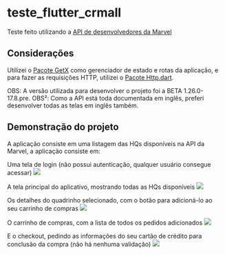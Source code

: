 # teste_flutter_crmall

Teste feito utilizando a [API de desenvolvedores da Marvel](https://developer.marvel.com)

## Considerações

Utilizei o [Pacote GetX](https://pub.dev/packages/get) como gerenciador de estado e rotas da aplicação, e para fazer as requisições HTTP, utilizei o [Pacote Http.dart](https://pub.dev/packages/http). 

OBS: A versão utilizada para desenvolver o projeto foi a BETA 1.26.0-17.8.pre.
OBS²: Como a API está toda documentada em inglês, preferi desenvolver todas as telas em inglês também.

## Demonstração do projeto

A aplicação consiste em uma listagem das HQs disponíveis na API da Marvel, a aplicação consiste em:

Uma tela de login (não possui autenticação, qualquer usuário consegue acessar)
![](/screnshots/login.png)

A tela principal do aplicativo, mostrando todas as HQs disponíveis
![](/screnshots/lista_quadrinhos.png)

Os detalhes do quadrinho selecionado, com o botão para adicioná-lo ao seu carrinho de compras
![](/screnshots/detalhes_quadrinho.png)

O carrinho de compras, com a lista de todos os pedidos adicionados
![](/screnshots/carrinho_compras.png)

E o checkout, pedindo as informações do seu cartão de crédito para conclusão da compra (não há nenhuma validação)
![](/screnshots/acheckout.png)




